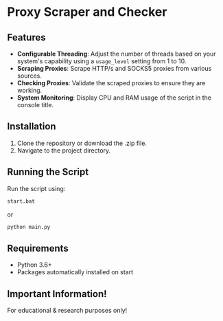 
# Proxy Scraper and Checker

## Features

- **Configurable Threading**: Adjust the number of threads based on your system's capability using a `usage_level` setting from 1 to 10.
- **Scraping Proxies**: Scrape HTTP/s and SOCKS5 proxies from various sources.
- **Checking Proxies**: Validate the scraped proxies to ensure they are working.
- **System Monitoring**: Display CPU and RAM usage of the script in the console title.

## Installation

1. Clone the repository or download the .zip file.
2. Navigate to the project directory.

## Running the Script

Run the script using:

```bash
start.bat
```
or

```bash
python main.py
```

## Requirements

- Python 3.6+
- Packages automatically installed on start

## Important Information!

For educational & research purposes only!
